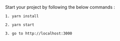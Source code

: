 Start your project by following the below commands :

```
1. yarn install 

2. yarn start

3. go to http://localhost:3000
```
